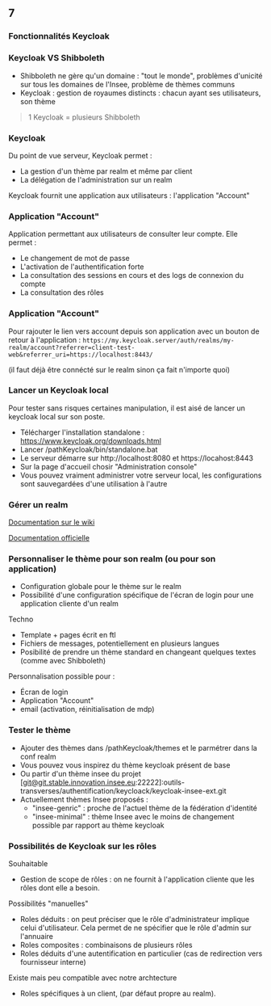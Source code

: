 <!-- .slide: data-background-image="images/securite-informatique.png" data-background-size="1200px" class="chapter" -->
## 7
### Fonctionnalités Keycloak







<!-- .slide: class="slide" -->
### Keycloak VS Shibboleth
- Shibboleth ne gère qu'un domaine : "tout le monde", problèmes d'unicité sur tous les domaines de l'Insee, problème de thèmes communs
- Keycloak : gestion de royaumes distincts : chacun ayant ses utilisateurs, son thème

>1 Keycloak = plusieurs Shibboleth









<!-- .slide: class="slide" -->
### Keycloak
Du point de vue serveur, Keycloak permet :
- La gestion d'un thème par realm et même par client
- La délégation de l'administration sur un realm

Keycloak fournit une application aux utilisateurs : l'application "Account"







<!-- .slide: class="slide" -->
### Application "Account"
Application permettant aux utilisateurs de consulter leur compte. Elle permet :
- Le changement de mot de passe
- L'activation de l'authentification forte
- La consultation des sessions en cours et des logs de connexion du compte
- La consultation des rôles









<!-- .slide: class="slide" -->
### Application "Account"
Pour rajouter le lien vers account depuis son application avec un bouton de retour à l'application :
`https://my.keycloak.server/auth/realms/my-realm/account?referrer=client-test-web&referrer_uri=https://localhost:8443/`

(il faut déjà être connécté sur le realm sinon ça fait n'importe quoi)
 






<!-- .slide: class="slide" -->
### Lancer un Keycloak local
Pour tester sans risques certaines manipulation, il est aisé de lancer un keycloak local sur son poste.
- Télécharger l'installation standalone : https://www.keycloak.org/downloads.html
- Lancer /pathKeycloak/bin/standalone.bat
- Le serveur démarre sur http://localhost:8080 et https://locahost:8443
- Sur la page d'accueil chosir "Administration console"
- Vous pouvez vraiment administrer votre serveur local, les configurations sont sauvegardées d'une utilisation à l'autre







<!-- .slide: class="slide" -->
### Gérer un realm
[Documentation sur le wiki](https://git.stable.innovation.insee.eu/outils-transverses/authentification/keycloack/keycloak-insee-ext/wikis/Administrateurs/Administration-des-Realms#gestion-dun-realm)

[Documentation officielle](https://www.keycloak.org/docs/latest/server_admin/index.html)






<!-- .slide: class="slide" -->
### Personnaliser le thème pour son realm (ou pour son application)
- Configuration globale pour le thème sur le realm
- Possibilité d'une configuration spécifique de l'écran de login pour une application cliente d'un realm

Techno
- Template + pages écrit en ftl
- Fichiers de messages, potentiellement en plusieurs langues
- Posibilité de prendre un thème standard en changeant quelques textes (comme avec Shibboleth)

Personnalisation possible pour :
- Écran de login
- Application "Account"
- email (activation, réinitialisation de mdp)





<!-- .slide: class="slide" -->
### Tester le thème
- Ajouter des thèmes dans /pathKeycloak/themes et le parmétrer dans la conf realm
- Vous pouvez vous inspirez du thème keycloak présent de base
- Ou partir d'un thème insee du projet [git@git.stable.innovation.insee.eu:22222]:outils-transverses/authentification/keycloack/keycloak-insee-ext.git
- Actuellement thèmes Insee proposés :
  - "insee-genric" : proche de l'actuel thème de la fédération d'identité
  - "insee-minimal" : thème Insee avec le moins de changement possible par rapport au thème keycloak






<!-- .slide: class="slide" -->
### Possibilités de Keycloak sur les rôles
Souhaitable
- Gestion de scope de rôles : on ne fournit à l'application cliente que les rôles dont elle a besoin.

Possibilités "manuelles"
- Roles déduits : on peut préciser que le rôle d'administrateur implique celui d'utilisateur. Cela permet de ne spécifier que le rôle d'admin sur l'annuaire
- Roles composites : combinaisons de plusieurs rôles
- Roles déduits d'une autentification en particulier (cas de redirection vers fournisseur interne)

Existe mais peu compatible avec notre archtecture
- Roles spécifiques à un client, (par défaut propre au realm).
